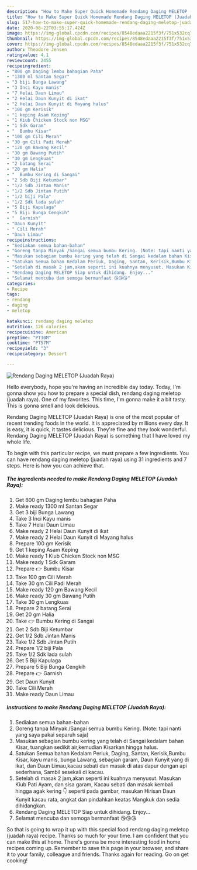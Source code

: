 ```yaml
---
description: "How to Make Super Quick Homemade Rendang Daging MELETOP (Juadah Raya)"
title: "How to Make Super Quick Homemade Rendang Daging MELETOP (Juadah Raya)"
slug: 517-how-to-make-super-quick-homemade-rendang-daging-meletop-juadah-raya
date: 2020-08-22T03:55:17.424Z
image: https://img-global.cpcdn.com/recipes/8548edaaa2215f3f/751x532cq70/rendang-daging-meletop-juadah-raya-resipi-foto-utama.jpg
thumbnail: https://img-global.cpcdn.com/recipes/8548edaaa2215f3f/751x532cq70/rendang-daging-meletop-juadah-raya-resipi-foto-utama.jpg
cover: https://img-global.cpcdn.com/recipes/8548edaaa2215f3f/751x532cq70/rendang-daging-meletop-juadah-raya-resipi-foto-utama.jpg
author: Theodore Jensen
ratingvalue: 4.1
reviewcount: 2455
recipeingredient:
- "800 gm Daging lembu bahagian Paha"
- "1300 ml Santan Segar"
- "3 biji Bunga Lawang"
- "3 Inci Kayu manis"
- "7 Helai Daun Limau"
- "2 Helai Daun Kunyit di ikat"
- "2 Helai Daun Kunyit di Mayang halus"
- "100 gm Kerisik"
- "1 keping Asam Keping"
- "1 Kiub Chicken Stock non MSG"
- "1 Sdk Garam"
- "  Bumbu Kisar"
- "100 gm Cili Merah"
- "30 gm Cili Padi Merah"
- "120 gm Bawang Kecil"
- "30 gm Bawang Putih"
- "30 gm Lengkuas"
- "2 batang Serai"
- "20 gm Halia"
- "  Bumbu Kering di Sangai"
- "2 Sdb Biji Ketumbar"
- "1/2 Sdb Jintan Manis"
- "1/2 Sdb Jintan Putih"
- "1/2 biji Pala"
- "1/2 Sdk lada sulah"
- "5 Biji Kapulaga"
- "5 Biji Bunga Cengkih"
- "  Garnish"
- "Daun Kunyit"
- " Cili Merah"
- "Daun Limau"
recipeinstructions:
- "Sediakan semua bahan-bahan"
- "Goreng tanpa Minyak /Sangai semua bumbu Kering. (Note: tapi nanti yang saya pakai separuh saja)"
- "Masukan sebagian bumbu kering yang telah di Sangai kedalam bahan Kisar, tuangkan sedikit air,kemudian Kisarkan hingga halus."
- "Satukan Semua bahan Kedalam Periuk, Daging, Santan, Kerisik,Bumbu Kisar, kayu manis, bunga Lawang, sebagian garam, Daun Kunyit yang di ikat, dan Daun Limau,kacau sebati dan masak di atas dapur dengan api sederhana, Sambil sesekali di kacau."
- "Setelah di masak 2 jam,akan seperti ini kuahnya menyusut. Masukan Kiub Pati Ayam, dan sisa garam, Kacau sebati dan masak kembali hingga agak kering 👇 seperti pada gambar, masukan Hirisan Daun Kunyit kacau rata, angkat dan pindahkan keatas Mangkuk dan sedia dihidangkan."
- "Rendang Daging MELETOP Siap untuk dihidang. Enjoy..."
- "Selamat mencuba dan semoga bermanfaat 😘😘😘"
categories:
- Recipe
tags:
- rendang
- daging
- meletop

katakunci: rendang daging meletop 
nutrition: 126 calories
recipecuisine: American
preptime: "PT30M"
cooktime: "PT57M"
recipeyield: "3"
recipecategory: Dessert

---
```



![Rendang Daging MELETOP (Juadah Raya)](https://img-global.cpcdn.com/recipes/8548edaaa2215f3f/751x532cq70/rendang-daging-meletop-juadah-raya-resipi-foto-utama.jpg)

Hello everybody, hope you're having an incredible day today. Today, I'm gonna show you how to prepare a special dish, rendang daging meletop (juadah raya). One of my favorites. This time, I'm gonna make it a bit tasty. This is gonna smell and look delicious.



Rendang Daging MELETOP (Juadah Raya) is one of the most popular of recent trending foods in the world. It is appreciated by millions every day. It is easy, it is quick, it tastes delicious. They're fine and they look wonderful. Rendang Daging MELETOP (Juadah Raya) is something that I have loved my whole life.


To begin with this particular recipe, we must prepare a few ingredients. You can have rendang daging meletop (juadah raya) using 31 ingredients and 7 steps. Here is how you can achieve that.

<!--inarticleads1-->

##### The ingredients needed to make Rendang Daging MELETOP (Juadah Raya):

1. Get 800 gm Daging lembu bahagian Paha
1. Make ready 1300 ml Santan Segar
1. Get 3 biji Bunga Lawang
1. Take 3 Inci Kayu manis
1. Take 7 Helai Daun Limau
1. Make ready 2 Helai Daun Kunyit di ikat
1. Make ready 2 Helai Daun Kunyit di Mayang halus
1. Prepare 100 gm Kerisik
1. Get 1 keping Asam Keping
1. Make ready 1 Kiub Chicken Stock non MSG
1. Make ready 1 Sdk Garam
1. Prepare  👉 Bumbu Kisar
1. Take 100 gm Cili Merah
1. Take 30 gm Cili Padi Merah
1. Make ready 120 gm Bawang Kecil
1. Make ready 30 gm Bawang Putih
1. Take 30 gm Lengkuas
1. Prepare 2 batang Serai
1. Get 20 gm Halia
1. Take  👉 Bumbu Kering di Sangai
1. Get 2 Sdb Biji Ketumbar
1. Get 1/2 Sdb Jintan Manis
1. Take 1/2 Sdb Jintan Putih
1. Prepare 1/2 biji Pala
1. Take 1/2 Sdk lada sulah
1. Get 5 Biji Kapulaga
1. Prepare 5 Biji Bunga Cengkih
1. Prepare  👉 Garnish
1. Get Daun Kunyit
1. Take  Cili Merah
1. Make ready Daun Limau




<!--inarticleads2-->

##### Instructions to make Rendang Daging MELETOP (Juadah Raya):

1. Sediakan semua bahan-bahan
1. Goreng tanpa Minyak /Sangai semua bumbu Kering. (Note: tapi nanti yang saya pakai separuh saja)
1. Masukan sebagian bumbu kering yang telah di Sangai kedalam bahan Kisar, tuangkan sedikit air,kemudian Kisarkan hingga halus.
1. Satukan Semua bahan Kedalam Periuk, Daging, Santan, Kerisik,Bumbu Kisar, kayu manis, bunga Lawang, sebagian garam, Daun Kunyit yang di ikat, dan Daun Limau,kacau sebati dan masak di atas dapur dengan api sederhana, Sambil sesekali di kacau.
1. Setelah di masak 2 jam,akan seperti ini kuahnya menyusut. Masukan Kiub Pati Ayam, dan sisa garam, Kacau sebati dan masak kembali hingga agak kering 👇 seperti pada gambar, masukan Hirisan Daun Kunyit kacau rata, angkat dan pindahkan keatas Mangkuk dan sedia dihidangkan.
1. Rendang Daging MELETOP Siap untuk dihidang. Enjoy...
1. Selamat mencuba dan semoga bermanfaat 😘😘😘




So that is going to wrap it up with this special food rendang daging meletop (juadah raya) recipe. Thanks so much for your time. I am confident that you can make this at home. There's gonna be more interesting food in home recipes coming up. Remember to save this page in your browser, and share it to your family, colleague and friends. Thanks again for reading. Go on get cooking!
